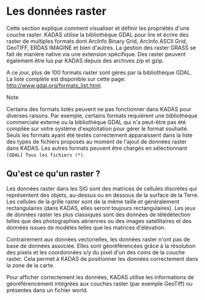 # Les données raster <a name="#working-with-raster-data"></a>

Cette section explique comment visualiser et définir les propriétés d'une couche raster. KADAS utilise la bibliothèque GDAL pour lire et écrire des raster de multiples formats dont ArcInfo Binary Grid, ArcInfo ASCII Grid, GeoTIFF, ERDAS IMAGINE et bien d'autres. La gestion des raster GRASS se fait de manière native via une extension spécifique. Des raster peuvent également être lus par KADAS depuis des archives zip et gzip.

A ce jour, plus de 100 formats raster sont gérés par la bibliothèque GDAL. La liste complète est disponible sur cette page: <a href="http://www.gdal.org/formats_list.html">http://www.gdal.org/formats_list.html</a>.

Note

Certains des formats listés peuvent ne pas fonctionner dans KADAS pour diverses raisons. Par exemple, certains formats requièrent une bibliothèque commerciale externe ou la bibliothèque GDAL qui n'a peut-être pas été compilée sur votre système d'exploitation pour gérer le format souhaité. Seuls les formats ayant été testés correctement apparaissent dans la liste des types de fichiers proposés au moment de l'ajout de données raster dans KADAS. Les autres formats peuvent être chargés en sélectionnant `[GDAL] Tous les fichiers (*)`.

## Qu'est ce qu'un raster ? <a name="#what-is-raster-data"></a>

Les données raster dans les SIG sont des matrices de cellules discrètes qui représentent des objets, au-dessus ou en dessous de la surface de la Terre. Les cellules de la grille raster sont de la même taille et généralement rectangulaires (dans KADAS, elles seront toujours rectangulaires). Les jeux de données raster les plus classiques sont des données de télédétection telles que des photographies aériennes ou des images satellitaires et des données issues de modèles telles que les matrices d'élévation.

Contrairement aux données vectorielles, les données raster n'ont pas de base de données associée. Elles sont géoréférencées grâce à la résolution des pixels et les coordonnées x/y du pixel d'un des coins de la couche raster. Cela permet à KADAS de positionner les données correctement dans la zone de la carte.

Pour afficher correctement les données, KADAS utilise les informations de géoréférencement intégrées aux couches raster (par exemple GeoTiff) ou présentes dans un fichier world.




